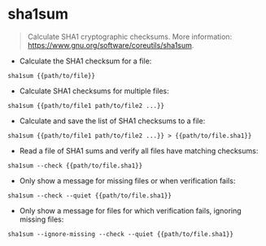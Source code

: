 # sha1sum

> Calculate SHA1 cryptographic checksums.
> More information: <https://www.gnu.org/software/coreutils/sha1sum>.

- Calculate the SHA1 checksum for a file:

`sha1sum {{path/to/file}}`

- Calculate SHA1 checksums for multiple files:

`sha1sum {{path/to/file1 path/to/file2 ...}}`

- Calculate and save the list of SHA1 checksums to a file:

`sha1sum {{path/to/file1 path/to/file2 ...}} > {{path/to/file.sha1}}`

- Read a file of SHA1 sums and verify all files have matching checksums:

`sha1sum --check {{path/to/file.sha1}}`

- Only show a message for missing files or when verification fails:

`sha1sum --check --quiet {{path/to/file.sha1}}`

- Only show a message for files for which verification fails, ignoring missing files:

`sha1sum --ignore-missing --check --quiet {{path/to/file.sha1}}`
